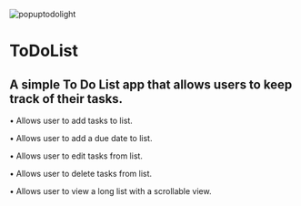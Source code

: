 ![popuptodolight](https://user-images.githubusercontent.com/59205692/137175850-c3429bbf-1f96-42ea-a1df-c21500fb7c5c.gif)
# ToDoList

A simple To Do List app that allows users to keep track of their tasks.
-----------
• Allows user to add tasks to list.

• Allows user to add a due date to list.

• Allows user to edit tasks from list.

• Allows user to delete tasks from list. 

• Allows user to view a long list with a scrollable view.




